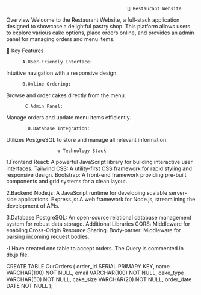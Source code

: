 
                                                 🍰 Restaurant Website
Overview
Welcome to the Restaurant Website, a full-stack application designed to showcase a delightful pastry shop. This platform allows users to explore various cake options, place orders online, and provides an admin panel for managing orders and menu items.

🌟 Key Features

          A.User-Friendly Interface:

Intuitive navigation with a responsive design.
                                                                                                                                                                        
          B.Online Ordering:

Browse and order cakes directly from the menu.
                                                                                                                                                                         
           C.Admin Panel:

Manage orders and update menu items efficiently.
                                                                                                                                                                      
            D.Database Integration:

Utilizes PostgreSQL to store and manage all relevant information.
                                                                                                                                                                           
                       ⚙️ Technology Stack
1.Frontend
React: A powerful JavaScript library for building interactive user interfaces.
Tailwind CSS: A utility-first CSS framework for rapid styling and responsive design.
Bootstrap: A front-end framework providing pre-built components and grid systems for a clean layout.

2.Backend
Node.js: A JavaScript runtime for developing scalable server-side applications.
Express.js: A web framework for Node.js, streamlining the development of APIs.

3.Database
PostgreSQL: An open-source relational database management system for robust data storage.
Additional Libraries
CORS: Middleware for enabling Cross-Origin Resource Sharing.
Body-parser: Middleware for parsing incoming request bodies.

-I Have created one table to accept orders. The Query is commented in db.js file.

CREATE TABLE OurOrders (
    order_id SERIAL PRIMARY KEY,
    name VARCHAR(100) NOT NULL,
    email VARCHAR(100) NOT NULL,
    cake_type VARCHAR(50) NOT NULL,
    cake_size VARCHAR(20) NOT NULL,
    order_date DATE NOT NULL
);


